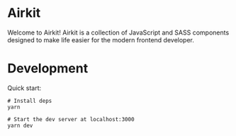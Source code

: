 # Airkit

Welcome to Airkit! Airkit is a collection of JavaScript and SASS components
designed to make life easier for the modern frontend developer.


# Development

Quick start:

```
# Install deps
yarn

# Start the dev server at localhost:3000
yarn dev
```
